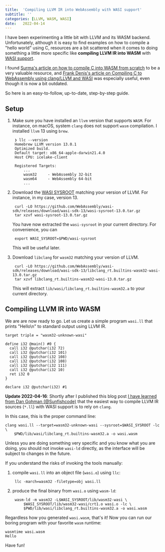 ```yaml
---
title:  'Compiling LLVM IR into WebAssembly with WASI support'
subtitle: ''
categories: [LLVM, WASM, WASI]
date:   2022-04-14
---
```


I have been experimenting a little bit with LLVM and its WASM backend. Unfortunately, although it is easy to find examples on how to compile a "hello world" using C, resources are a bit scattered when it comes to doing something a little more specific like **compiling LLVM IR into WASM** with [WASI support][wasi].

I found [Surma's article on how to compile C into WASM from scratch][surma] to be a very valuable resource, and [Frank Denis's article on Compiling C to WebAssembly using clang/LLVM and WASI][frank-denis] was especially useful, even though it is now a bit outdated.   

So here is an easy-to-follow, up-to-date, step-by-step guide. 

## Setup

1. Make sure you have  installed an `llvm` version that supports `WASM`. For instance, on macOS, system `clang` does not support `wasm` compilation. I installed `llvm` 13 using `brew`.

        ❯ llc --version
        Homebrew LLVM version 13.0.1
        Optimized build.
        Default target: x86_64-apple-darwin21.4.0
        Host CPU: icelake-client

        Registered Targets:
            ...
            wasm32     - WebAssembly 32-bit
            wasm64     - WebAssembly 64-bit
            ...

2. Download the [WASI SYSROOT][wasi-sysroot] matching your version of LLVM. For instance, in my case, version 13.

        curl -LO https://github.com/WebAssembly/wasi-sdk/releases/download/wasi-sdk-13/wasi-sysroot-13.0.tar.gz
        tar xzvf wasi-sysroot-13.0.tar.gz

    You have now extracted the `wasi-sysroot` in your current directory. For convenience, you can 

        export WASI_SYSROOT=$PWD/wasi-sysroot

    This will be useful later.

3. Download `libclang` for `wasm32` matching your version of LLVM.


        curl -LO https://github.com/WebAssembly/wasi-sdk/releases/download/wasi-sdk-13/libclang_rt.builtins-wasm32-wasi-13.0.tar.gz
        tar xzvf libclang_rt.builtins-wasm32-wasi-13.0.tar.gz

    This will extract `lib/wasi/libclang_rt.builtins-wasm32.a` to your current directory.

## Compiling LLVM IR into WASM

We are are now ready to go. Let us create a simple program `wasi.ll`
that prints "Hello\n" to standard output using LLVM IR.

```
target triple = "wasm32-unknown-wasi"

define i32 @main() #0 {
  call i32 @putchar(i32 72)
  call i32 @putchar(i32 101)
  call i32 @putchar(i32 108)
  call i32 @putchar(i32 108)
  call i32 @putchar(i32 111)
  call i32 @putchar(i32 10)
  ret i32 0
}

declare i32 @putchar(i32) #1
```

**Update 2022-04-16**: Shortly after I published this blog post 
[I have learned from Dan Gohman (@Sunfishcode)][sunfishcode] that the easiest way 
to compile LLVM IR sources (`*.ll`) with WASI support is to rely on `clang`. 

In this case, this is the proper command line:

    clang wasi.ll --target=wasm32-unknown-wasi --sysroot=$WASI_SYSROOT -lc \
        $PWD/lib/wasi/libclang_rt.builtins-wasm32.a -o wasi.wasm

Unless you are doing something very specific and you know what you are doing, you should not invoke
`wasi-ld` directly, as the interface will be subject to changes in the future.

If you understand the risks of invoking the tools manually:

1. compile `wasi.ll` into an object file (`wasi.o`) using `llc`:

        llc -march=wasm32 -filetype=obj wasi.ll

2. produce the final binary from `wasi.o` using `wasm-ld`:

        wasm-ld -m wasm32 -L$WASI_SYSROOT/lib/wasm32-wasi \
            $WASI_SYSROOT/lib/wasm32-wasi/crt1.o wasi.o -lc \
            $PWD/lib/wasi/libclang_rt.builtins-wasm32.a -o wasi.wasm


Regardless how you generated `wasi.wasm`, that's it! Now you can run our boring program with your favorite `wasm` runtime:

    wasmtime wasi.wasm
    Hello

Have fun!

[wasi]: https://wasi.dev/
[surma]:  https://surma.dev/things/c-to-webassembly/ 
[frank-denis]: https://00f.net/2019/04/07/compiling-to-webassembly-with-llvm-and-clang/
[wasi-sysroot]: https://github.com/WebAssembly/wasi-sdk/releases/
[sunfishcode]: https://twitter.com/Sunfishcode/status/1514818972251688960




